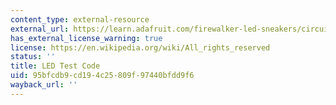 ```yaml
---
content_type: external-resource
external_url: https://learn.adafruit.com/firewalker-led-sneakers/circuit-diagram
has_external_license_warning: true
license: https://en.wikipedia.org/wiki/All_rights_reserved
status: ''
title: LED Test Code
uid: 95bfcdb9-cd19-4c25-809f-97440bfdd9f6
wayback_url: ''
---
```

